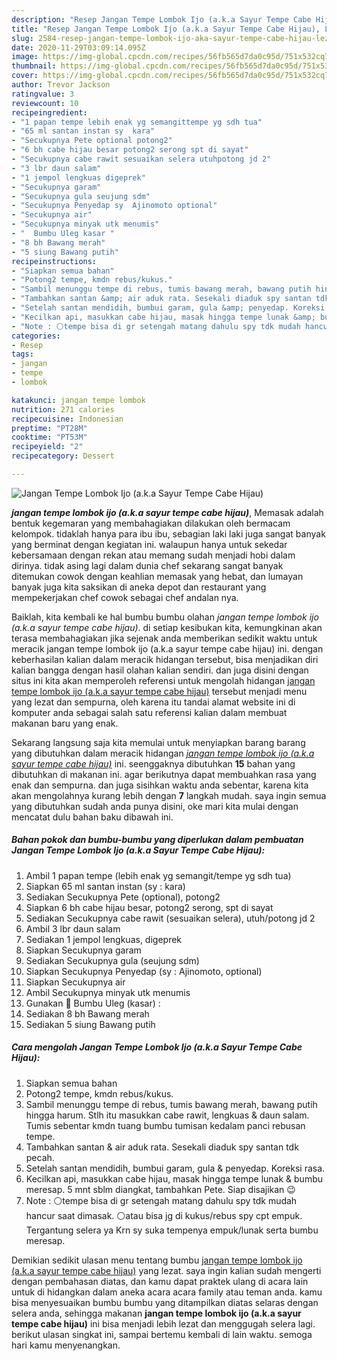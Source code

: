 ```yaml
---
description: "Resep Jangan Tempe Lombok Ijo (a.k.a Sayur Tempe Cabe Hijau), Lezat Sekali"
title: "Resep Jangan Tempe Lombok Ijo (a.k.a Sayur Tempe Cabe Hijau), Lezat Sekali"
slug: 2584-resep-jangan-tempe-lombok-ijo-aka-sayur-tempe-cabe-hijau-lezat-sekali
date: 2020-11-29T03:09:14.095Z
image: https://img-global.cpcdn.com/recipes/56fb565d7da0c95d/751x532cq70/jangan-tempe-lombok-ijo-aka-sayur-tempe-cabe-hijau-foto-resep-utama.jpg
thumbnail: https://img-global.cpcdn.com/recipes/56fb565d7da0c95d/751x532cq70/jangan-tempe-lombok-ijo-aka-sayur-tempe-cabe-hijau-foto-resep-utama.jpg
cover: https://img-global.cpcdn.com/recipes/56fb565d7da0c95d/751x532cq70/jangan-tempe-lombok-ijo-aka-sayur-tempe-cabe-hijau-foto-resep-utama.jpg
author: Trevor Jackson
ratingvalue: 3
reviewcount: 10
recipeingredient:
- "1 papan tempe lebih enak yg semangittempe yg sdh tua"
- "65 ml santan instan sy  kara"
- "Secukupnya Pete optional potong2"
- "6 bh cabe hijau besar potong2 serong spt di sayat"
- "Secukupnya cabe rawit sesuaikan selera utuhpotong jd 2"
- "3 lbr daun salam"
- "1 jempol lengkuas digeprek"
- "Secukupnya garam"
- "Secukupnya gula seujung sdm"
- "Secukupnya Penyedap sy  Ajinomoto optional"
- "Secukupnya air"
- "Secukupnya minyak utk menumis"
- "  Bumbu Uleg kasar "
- "8 bh Bawang merah"
- "5 siung Bawang putih"
recipeinstructions:
- "Siapkan semua bahan"
- "Potong2 tempe, kmdn rebus/kukus."
- "Sambil menunggu tempe di rebus, tumis bawang merah, bawang putih hingga harum. Stlh itu masukkan cabe rawit, lengkuas &amp; daun salam. Tumis sebentar kmdn tuang bumbu tumisan kedalam panci rebusan tempe."
- "Tambahkan santan &amp; air aduk rata. Sesekali diaduk spy santan tdk pecah."
- "Setelah santan mendidih, bumbui garam, gula &amp; penyedap. Koreksi rasa."
- "Kecilkan api, masukkan cabe hijau, masak hingga tempe lunak &amp; bumbu meresap. 5 mnt sblm diangkat, tambahkan Pete. Siap disajikan 😉"
- "Note : ⚪tempe bisa di gr setengah matang dahulu spy tdk mudah hancur saat dimasak. ⚪atau bisa jg di kukus/rebus spy cpt empuk. Tergantung selera ya Krn sy suka tempenya empuk/lunak serta bumbu meresap."
categories:
- Resep
tags:
- jangan
- tempe
- lombok

katakunci: jangan tempe lombok 
nutrition: 271 calories
recipecuisine: Indonesian
preptime: "PT28M"
cooktime: "PT53M"
recipeyield: "2"
recipecategory: Dessert

---
```



![Jangan Tempe Lombok Ijo (a.k.a Sayur Tempe Cabe Hijau)](https://img-global.cpcdn.com/recipes/56fb565d7da0c95d/751x532cq70/jangan-tempe-lombok-ijo-aka-sayur-tempe-cabe-hijau-foto-resep-utama.jpg)

<b><i>jangan tempe lombok ijo (a.k.a sayur tempe cabe hijau)</i></b>, Memasak adalah bentuk kegemaran yang membahagiakan dilakukan oleh bermacam kelompok. tidaklah hanya para ibu ibu, sebagian laki laki juga sangat banyak yang berminat dengan kegiatan ini. walaupun hanya untuk sekedar kebersamaan dengan rekan atau memang sudah menjadi hobi dalam dirinya. tidak asing lagi dalam dunia chef sekarang sangat banyak ditemukan cowok dengan keahlian memasak yang hebat, dan lumayan banyak juga kita saksikan di aneka depot dan restaurant yang mempekerjakan chef cowok sebagai chef andalan nya.



Baiklah, kita kembali ke hal bumbu bumbu olahan <i>jangan tempe lombok ijo (a.k.a sayur tempe cabe hijau)</i>. di setiap kesibukan kita, kemungkinan akan terasa membahagiakan jika sejenak anda memberikan sedikit waktu untuk meracik jangan tempe lombok ijo (a.k.a sayur tempe cabe hijau) ini. dengan keberhasilan kalian dalam meracik hidangan tersebut, bisa menjadikan diri kalian bangga dengan hasil olahan kalian sendiri. dan juga disini dengan situs ini kita akan memperoleh referensi untuk mengolah hidangan <u>jangan tempe lombok ijo (a.k.a sayur tempe cabe hijau)</u> tersebut menjadi menu yang lezat dan sempurna, oleh karena itu tandai alamat website ini di komputer anda sebagai salah satu referensi kalian dalam membuat makanan baru yang enak.


Sekarang langsung saja kita memulai untuk menyiapkan barang barang yang dibutuhkan dalam meracik hidangan <u><i>jangan tempe lombok ijo (a.k.a sayur tempe cabe hijau)</i></u> ini. seenggaknya dibutuhkan <b>15</b> bahan yang dibutuhkan di makanan ini. agar berikutnya dapat membuahkan rasa yang enak dan sempurna. dan juga sisihkan waktu anda sebentar, karena kita akan mengolahnya kurang lebih dengan <b>7</b> langkah mudah. saya ingin semua yang dibutuhkan sudah anda punya disini, oke mari kita mulai dengan mencatat dulu bahan baku dibawah ini.

<!--inarticleads1-->

##### Bahan pokok dan bumbu-bumbu yang diperlukan dalam pembuatan Jangan Tempe Lombok Ijo (a.k.a Sayur Tempe Cabe Hijau):

1. Ambil 1 papan tempe (lebih enak yg semangit/tempe yg sdh tua)
1. Siapkan 65 ml santan instan (sy : kara)
1. Sediakan Secukupnya Pete (optional), potong2
1. Siapkan 6 bh cabe hijau besar, potong2 serong, spt di sayat
1. Sediakan Secukupnya cabe rawit (sesuaikan selera), utuh/potong jd 2
1. Ambil 3 lbr daun salam
1. Sediakan 1 jempol lengkuas, digeprek
1. Siapkan Secukupnya garam
1. Sediakan Secukupnya gula (seujung sdm)
1. Siapkan Secukupnya Penyedap (sy : Ajinomoto, optional)
1. Siapkan Secukupnya air
1. Ambil Secukupnya minyak utk menumis
1. Gunakan  🌠 Bumbu Uleg (kasar) :
1. Sediakan 8 bh Bawang merah
1. Sediakan 5 siung Bawang putih




<!--inarticleads2-->

##### Cara mengolah Jangan Tempe Lombok Ijo (a.k.a Sayur Tempe Cabe Hijau):

1. Siapkan semua bahan
1. Potong2 tempe, kmdn rebus/kukus.
1. Sambil menunggu tempe di rebus, tumis bawang merah, bawang putih hingga harum. Stlh itu masukkan cabe rawit, lengkuas &amp; daun salam. Tumis sebentar kmdn tuang bumbu tumisan kedalam panci rebusan tempe.
1. Tambahkan santan &amp; air aduk rata. Sesekali diaduk spy santan tdk pecah.
1. Setelah santan mendidih, bumbui garam, gula &amp; penyedap. Koreksi rasa.
1. Kecilkan api, masukkan cabe hijau, masak hingga tempe lunak &amp; bumbu meresap. 5 mnt sblm diangkat, tambahkan Pete. Siap disajikan 😉
1. Note : ⚪tempe bisa di gr setengah matang dahulu spy tdk mudah hancur saat dimasak. ⚪atau bisa jg di kukus/rebus spy cpt empuk. Tergantung selera ya Krn sy suka tempenya empuk/lunak serta bumbu meresap.




Demikian sedikit ulasan menu tentang bumbu <u>jangan tempe lombok ijo (a.k.a sayur tempe cabe hijau)</u> yang lezat. saya ingin kalian sudah mengerti dengan pembahasan diatas, dan kamu dapat praktek ulang di acara lain untuk di hidangkan dalam aneka acara acara family atau teman anda. kamu bisa menyesuaikan bumbu bumbu yang ditampilkan diatas selaras dengan selera anda, sehingga makanan <b>jangan tempe lombok ijo (a.k.a sayur tempe cabe hijau)</b> ini bisa menjadi lebih lezat dan menggugah selera lagi. berikut ulasan singkat ini, sampai bertemu kembali di lain waktu. semoga hari kamu menyenangkan.
